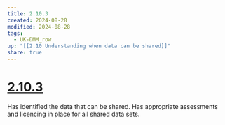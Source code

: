 ```yaml
---
title: 2.10.3
created: 2024-08-28
modified: 2024-08-28
tags:
  - UK-DMM_row
up: "[[2.10 Understanding when data can be shared]]"
share: true
---
```

# [2.10.3](2.10.3.md)

Has identified the data that can be shared. Has appropriate assessments and licencing in place for all shared data sets.
